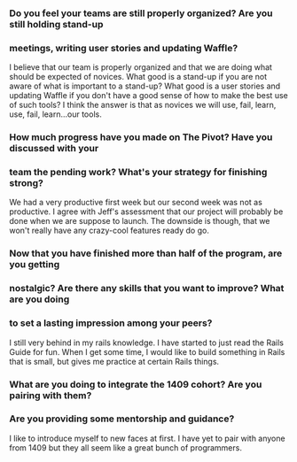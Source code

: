 ### Do you feel your teams are still properly organized? Are you still holding stand-up
### meetings, writing user stories and updating Waffle?

I believe that our team is properly organized and that we are doing what should
be expected of novices. What good is a stand-up if you are not aware of what is
important to a stand-up? What good is a user stories and updating Waffle if you
don't have a good sense of how to make the best use of such tools? I think the answer
is that as novices we will use, fail, learn, use, fail, learn...our tools.

### How much progress have you made on The Pivot? Have you discussed with your
### team the pending work? What's your strategy for finishing strong?

We had a very productive first week but our second week was not as productive.
I agree with Jeff's assessment that our project will probably be done when we are
suppose to launch. The downside is though, that we won't really have any crazy-cool
features ready do go.

### Now that you have finished more than half of the program, are you getting
### nostalgic? Are there any skills that you want to improve? What are you doing
### to set a lasting impression among your peers?

I still very behind in my rails knowledge. I have started to just read the Rails Guide for
fun. When I get some time, I would like to build something in Rails that is small, but
gives me practice at certain Rails things.

### What are you doing to integrate the 1409 cohort? Are you pairing with them?
### Are you providing some mentorship and guidance?

I like to introduce myself to new faces at first. I have yet to pair with anyone from
1409 but they all seem like a great bunch of programmers.
